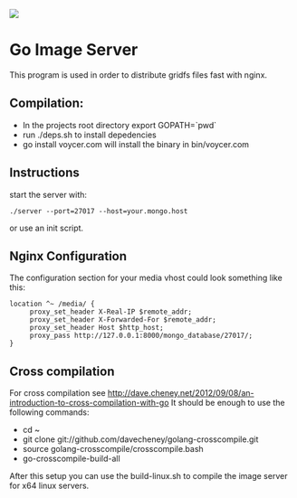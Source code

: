 <a href='https://travis-ci.org/VoycerAG/gridfs-image-server'><img src='https://secure.travis-ci.org/VoycerAG/gridfs-image-server.png?branch=feature/new-image-format'></a>

Go Image Server
===============

This program is used in order to distribute gridfs files fast with nginx. 

Compilation:
-----

* In the projects root directory export GOPATH=\`pwd\`
* run ./deps.sh to install depedencies
* go install voycer.com will install the binary in bin/voycer.com

Instructions
-----
start the server with:

    ./server --port=27017 --host=your.mongo.host

or use an init script. 

Nginx Configuration
-----

The configuration section for your media vhost could look something like this:

    location ^~ /media/ {
         proxy_set_header X-Real-IP $remote_addr;
         proxy_set_header X-Forwarded-For $remote_addr;
         proxy_set_header Host $http_host;
         proxy_pass http://127.0.0.1:8000/mongo_database/27017/;
    }
    
Cross compilation
-----
For cross compilation see http://dave.cheney.net/2012/09/08/an-introduction-to-cross-compilation-with-go
It should be enough to use the following commands:

* cd ~
* git clone git://github.com/davecheney/golang-crosscompile.git
* source golang-crosscompile/crosscompile.bash
* go-crosscompile-build-all

After this setup you can use the build-linux.sh to compile the image server for x64 linux servers.


